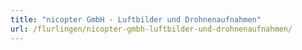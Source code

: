 ```yaml
---
title: "nicopter GmbH - Luftbilder und Drohnenaufnahmen"
url: /flurlingen/nicopter-gmbh-luftbilder-und-drohnenaufnahmen/
---
```

